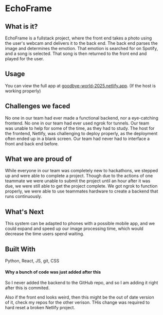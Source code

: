 # EchoFrame

## What is it?

EchoFrame is a fullstack project, where the front end takes a photo using the user's webcam and delivers it to the back end.  The back end parses the image and determines the emotion.  That emotion is searched for on Spotify, and a song is selected.  That song is then returned to the front end and played for the user.

## Usage

You can view the full app at [goodbye-world-2025.netlify.app](https://goodbye-world-2025.netlify.app). (If the host is working properly)

## Challenges we faced
No one in our team had ever made a functional backend, nor a eye-catching frontend.  No one in our team had ever used ngrok for tunnels.  Our team was unable to help for some of the time, as they had to study.  The host for the frontend, Netlify, was challenging to deploy properly, as the deployment often ended up in a blank screen.  Our team had never had to interface a front and back end before.

## What we are proud of
While everyone in our team was completely new to hackathons, we stepped up and were able to complete a project.  Though due to the actions of one teammate we were unable to submit the project until an hour after it was due, we were still able to get the project complete.  We got ngrok to function properly, we were able to use teammates hardware to create a backend that runs continuously.

## What's Next
This system can be adapted to phones with a possible mobile app, and we could expand and speed up our image processing time, which would decrease the time users spend waiting.

## Built With
Python, React, JS, git, CSS

#### Why a bunch of code was just added after this
So I never added the backend to the GitHub repo, and so I am adding it right after this is commited.

Also if the front end looks weird, then this might be the out of date version of it, check my repos for the other verison.  THis change was required to hard reset a broken Netlify project.

